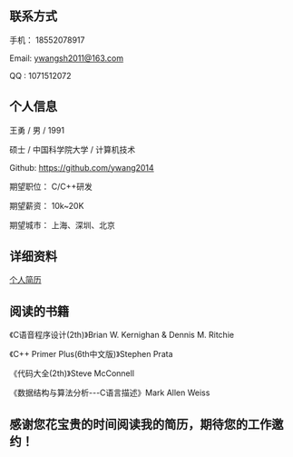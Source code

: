 ## 联系方式
  手机： 18552078917
  
  Email: ywangsh2011@163.com
  
  QQ :   1071512072
  
## 个人信息
  王勇 / 男 / 1991
  
  硕士 / 中国科学院大学 / 计算机技术
  
  Github: https://github.com/ywang2014
  
  期望职位： C/C++研发
  
  期望薪资： 10k~20K
  
  期望城市： 上海、深圳、北京
  
## 详细资料
[个人简历](http://ywang2014.github.io/)
  
## 阅读的书籍
  《C语音程序设计(2th)》Brian W. Kernighan & Dennis M. Ritchie
  
  《C++ Primer Plus(6th中文版)》Stephen Prata
  
  《代码大全(2th)》Steve McConnell
  
  《数据结构与算法分析---C语言描述》Mark Allen Weiss
  
## 感谢您花宝贵的时间阅读我的简历，期待您的工作邀约！
  
  
  
